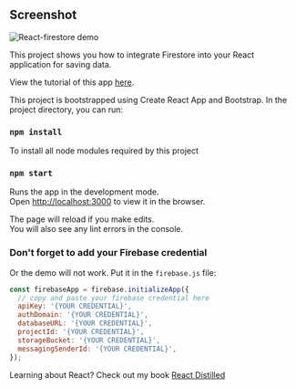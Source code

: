 ## Screenshot

![React-firestore demo](screenshot/screenshot_1.png)

This project shows you how to integrate Firestore into your React application for saving data.

View the tutorial of this app [here](https://sebhastian.com/react-firestore/).

This project is bootstrapped using Create React App and Bootstrap. In the project directory, you can run:

### `npm install`

To install all node modules required by this project

### `npm start`

Runs the app in the development mode.<br>
Open [http://localhost:3000](http://localhost:3000) to view it in the browser.

The page will reload if you make edits.<br>
You will also see any lint errors in the console.

### Don't forget to add your Firebase credential

Or the demo will not work. Put it in the `firebase.js` file:

```js
const firebaseApp = firebase.initializeApp({
  // copy and paste your firebase credential here
  apiKey: '{YOUR CREDENTIAL}',
  authDomain: '{YOUR CREDENTIAL}',
  databaseURL: '{YOUR CREDENTIAL}',
  projectId: '{YOUR CREDENTIAL}',
  storageBucket: '{YOUR CREDENTIAL}',
  messagingSenderId: '{YOUR CREDENTIAL}',
});
```

Learning about React? Check out my book [React Distilled](https://sebhastian.com/react-distilled/)